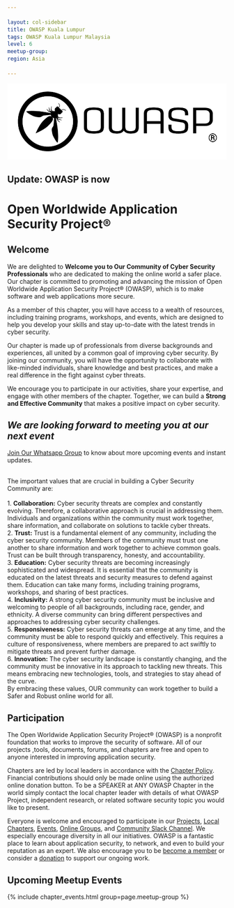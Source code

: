 ```yaml
---

layout: col-sidebar
title: OWASP Kuala Lumpur
tags: OWASP Kuala Lumpur Malaysia
level: 6
meetup-group: 
region: Asia

---
```


<img src="assets/images/OWASP-Combination-mark-r.png">

## Update: OWASP is now 
<h1> Open Worldwide Application Security Project® </h1>

## Welcome


We are delighted to <b>Welcome you to Our Community of Cyber Security Professionals</b> who are dedicated to making the online world a safer place. Our chapter is committed to promoting and advancing the mission of Open Worldwide Application Security Project® (OWASP), which is to make software and web applications more secure.

As a member of this chapter, you will have access to a wealth of resources, including training programs, workshops, and events, which are designed to help you develop your skills and stay up-to-date with the latest trends in cyber security.

Our chapter is made up of professionals from diverse backgrounds and experiences, all united by a common goal of improving cyber security. 
By joining our community, you will have the opportunity to collaborate with like-minded individuals, share knowledge and best practices, and make a real difference in the fight against cyber threats.

We encourage you to participate in our activities, share your expertise, and engage with other members of the chapter. Together, we can build a <b>Strong and Effective Community</b> that makes a positive impact on cyber security.


<h2><i>We are looking forward to meeting you at our next event</i></h2>


[Join Our Whatsapp Group](https://chat.whatsapp.com/KAdpus4R0pb895ulC2jo8p) to know about more upcoming events and instant updates.

 <br>
The important values that are crucial in building a Cyber Security Community are:<br><br>
1.	<b>Collaboration:</b> Cyber security threats are complex and constantly evolving. Therefore, a collaborative approach is crucial in addressing them. Individuals and organizations within the community must work together, share information, and collaborate on solutions to tackle cyber threats.<br>
2.	<b>Trust:</b> Trust is a fundamental element of any community, including the cyber security community. Members of the community must trust one another to share information and work together to achieve common goals. Trust can be built through transparency, honesty, and accountability.<br>
3.	<b>Education:</b> Cyber security threats are becoming increasingly sophisticated and widespread. It is essential that the community is educated on the latest threats and security measures to defend against them. Education can take many forms, including training programs, workshops, and sharing of best practices.<br>
 4.	<b>Inclusivity:</b> A strong cyber security community must be inclusive and welcoming to people of all backgrounds, including race, gender, and ethnicity. A diverse community can bring different perspectives and approaches to addressing cyber security challenges.<br>
 5.	<b>Responsiveness:</b> Cyber security threats can emerge at any time, and the community must be able to respond quickly and effectively. This requires a culture of responsiveness, where members are prepared to act swiftly to mitigate threats and prevent further damage.<br>
 6.	<b>Innovation:</b> The cyber security landscape is constantly changing, and the community must be innovative in its approach to tackling new threats. This means embracing new technologies, tools, and strategies to stay ahead of the curve.<br>
By embracing these values, OUR community can work together to build a Safer and Robust online world for all.



## Participation
The Open Worldwide Application Security Project® (OWASP) is a nonprofit foundation that works to improve the security of software. All of our projects ,tools, documents, forums, and chapters are free and open to anyone interested in improving application security. 

Chapters are led by local leaders in accordance with the [Chapter Policy](https://owasp.org/www-policy/). Financial contributions should only be made online using the authorized online donation button. To be a SPEAKER at ANY OWASP Chapter in the world simply contact the local chapter leader with details of what OWASP Project, independent research, or related software security topic you would like to present.

Everyone is welcome and encouraged to participate in our [Projects](/projects), [Local Chapters](/chapters), [Events](/events), [Online Groups](https://groups.google.com/a/owasp.com/), and [Community Slack Channel](https://owasp.slack.com/). We especially encourage diversity in all our initiatives. OWASP is a fantastic place to learn about application security, to network, and even to build your reputation as an expert. We also encourage you to be [become a member](/membership) or consider a [donation](/donate) to support our ongoing work.



## Upcoming Meetup Events

{% include chapter_events.html group=page.meetup-group %}
 

